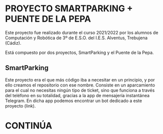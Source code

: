 # PROYECTO SMARTPARKING + PUENTE DE LA PEPAEste proyecto fue realizado durante el curso 2021/2022 por los alumnos de Computación y Robótica de 3º de E.S.O. del I.E.S. Alventus, Trebujena (Cádiz).Está compuesto por dos proyectos, SmartParking y el Puente de la Pepa. ## SmartParkingEste proyecto era el que más código iba a necesitar en un principio, y por ello creamos el repositorio con ese nombre. Consiste en un aparcamiento para el cual no necesitas ningún tipo de ticket, sino que funciona a través del teléfono en su totalidad, gracias a la app de mensajería instantánea Telegram. En dicha app podemos encontrar un bot dedicado a este proyecto (link).# **CONTINÚA**